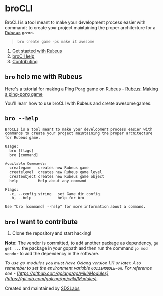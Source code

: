 # broCLI

BroCLI is a tool meant to make your development process easier with commands to create your project maintaining the proper architecture for a [Rubeus](https://github.com/sdslabs/Rubeus) game.

> `bro create game -ps make it awesome`

1. [Get staeted with Rubeus](#bro-help-me-with-rubeus)
2. [broClI help](#bro---help)
3. [Contributing](#bro-i-want-to-contribute)

## `bro` help me with Rubeus

Here's a tutorial for making a Ping Pong game on Rubeus - [Rubeus: Making a ping-pong game](https://github.com/sdslabs/Rubeus/wiki/Making-a-ping-pong-game)

You'll learn how to use broCLI with Rubeus and create awesome games.

## `bro --help`

```
BroCLI is a tool meant to make your development process easier with commands to create your project maintaining the proper architecture for Rubeus game.

Usage:
  bro [flags]
  bro [command]

Available Commands:
  creategame   creates new Rubeus game
  createlevel  creates new Rubeus game level
  createobject creates new Rubeus game object
  help         Help about any command

Flags:
  -c, --config string   set Game dir config
  -h, --help            help for bro

Use "bro [command] --help" for more information about a command.
```

## `bro` I want to contribute

1. Clone the repository and start hacking!

**Note:** The vendor is committed, to add another package as dependency, `go get ...` the package in your gopath and then run the command `go mod vendor` to add the dependency in the software.

_To use go-modules you must have Golang version 1.11 or later. Also remember to set the environment variable `GO111MODULE=on`. For reference see - [https://github.com/golang/go/wiki/Modules](https://github.com/golang/go/wiki/Modules)._

Created and maintained by [SDSLabs](https://sdslabs.co)
